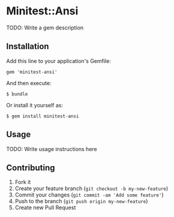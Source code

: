 # Minitest::Ansi

TODO: Write a gem description

## Installation

Add this line to your application's Gemfile:

    gem 'minitest-ansi'

And then execute:

    $ bundle

Or install it yourself as:

    $ gem install minitest-ansi

## Usage

TODO: Write usage instructions here

## Contributing

1. Fork it
2. Create your feature branch (`git checkout -b my-new-feature`)
3. Commit your changes (`git commit -am 'Add some feature'`)
4. Push to the branch (`git push origin my-new-feature`)
5. Create new Pull Request
